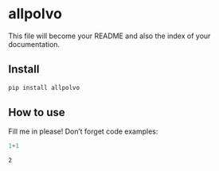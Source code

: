 allpolvo
================

<!-- WARNING: THIS FILE WAS AUTOGENERATED! DO NOT EDIT! -->

This file will become your README and also the index of your
documentation.

## Install

``` sh
pip install allpolvo
```

## How to use

Fill me in please! Don’t forget code examples:

``` python
1+1
```

    2
